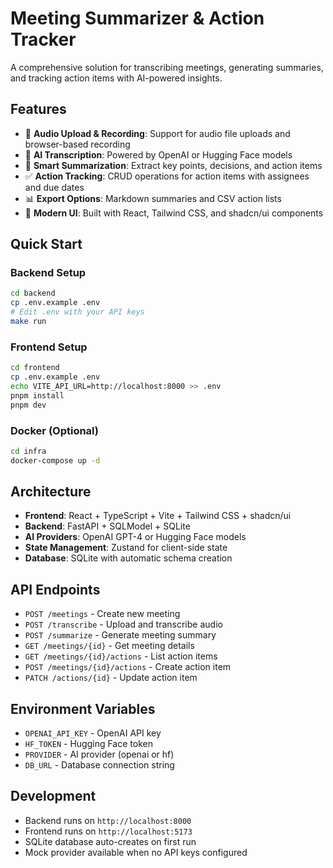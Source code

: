 # Meeting Summarizer & Action Tracker

A comprehensive solution for transcribing meetings, generating summaries, and tracking action items with AI-powered insights.

## Features

- 🎤 **Audio Upload & Recording**: Support for audio file uploads and browser-based recording
- 🧠 **AI Transcription**: Powered by OpenAI or Hugging Face models
- 📝 **Smart Summarization**: Extract key points, decisions, and action items
- ✅ **Action Tracking**: CRUD operations for action items with assignees and due dates
- 📊 **Export Options**: Markdown summaries and CSV action lists
- 🎨 **Modern UI**: Built with React, Tailwind CSS, and shadcn/ui components

## Quick Start

### Backend Setup

```bash
cd backend
cp .env.example .env
# Edit .env with your API keys
make run
```

### Frontend Setup

```bash
cd frontend
cp .env.example .env
echo VITE_API_URL=http://localhost:8000 >> .env
pnpm install
pnpm dev
```

### Docker (Optional)

```bash
cd infra
docker-compose up -d
```

## Architecture

- **Frontend**: React + TypeScript + Vite + Tailwind CSS + shadcn/ui
- **Backend**: FastAPI + SQLModel + SQLite
- **AI Providers**: OpenAI GPT-4 or Hugging Face models
- **State Management**: Zustand for client-side state
- **Database**: SQLite with automatic schema creation

## API Endpoints

- `POST /meetings` - Create new meeting
- `POST /transcribe` - Upload and transcribe audio
- `POST /summarize` - Generate meeting summary
- `GET /meetings/{id}` - Get meeting details
- `GET /meetings/{id}/actions` - List action items
- `POST /meetings/{id}/actions` - Create action item
- `PATCH /actions/{id}` - Update action item

## Environment Variables

- `OPENAI_API_KEY` - OpenAI API key
- `HF_TOKEN` - Hugging Face token
- `PROVIDER` - AI provider (openai or hf)
- `DB_URL` - Database connection string

## Development

- Backend runs on `http://localhost:8000`
- Frontend runs on `http://localhost:5173`
- SQLite database auto-creates on first run
- Mock provider available when no API keys configured
